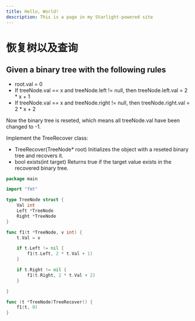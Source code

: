 ```yaml
---
title: Hello, World!
description: This is a page in my Starlight-powered site
---
```


# 恢复树以及查询

## Given a binary tree with the following rules

- root.val = 0​
- If treeNode.val == x and treeNode.left != null, then treeNode.left.val = 2 * x + 1​
- If treeNode.val == x and treeNode.right != null, then treeNode.right.val = 2 * x + 2​

Now the binary tree is reseted, which means all treeNode.val have been changed to -1.​

Implement the TreeRecover class:​

- TreeRecover(TreeNode* root) Initializes the object with a reseted binary tree and recovers it.​
- bool exists(int target) Returns true if the target value exists in the recovered binary tree.​

```go
package main

import "fmt"

type TreeNode struct {
    Val int
    Left *TreeNode
    Right *TreeNode
}

func f1(t *TreeNode, v int) {
    t.Val = v

    if t.Left != nil {
        f1(t.Left, 2 * t.Val + 1)
    }

    if t.Right != nil {
        f1(t.Right, 2 * t.Val + 2)
    }

}

func (t *TreeNode)TreeRecover() {
    f1(t, 0)
}

```
